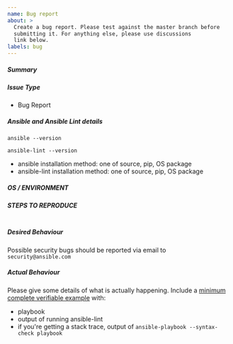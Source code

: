```yaml
---
name: Bug report
about: >
  Create a bug report. Please test against the master branch before
  submitting it. For anything else, please use discussions
  link below.
labels: bug
---
```

<!--- Verify first that your issue is not already reported on GitHub -->
<!--- Also test if the latest release and master branch are affected too -->

##### Summary
<!--- Explain the problem briefly below -->


##### Issue Type

- Bug Report

##### Ansible and Ansible Lint details
<!--- Paste verbatim output between triple backticks -->
```console (paste below)
ansible --version

ansible-lint --version

```

- ansible installation method: one of source, pip, OS package
- ansible-lint installation method: one of source, pip, OS package

##### OS / ENVIRONMENT
<!--- Provide all relevant information below, e.g. target OS versions, network device firmware, etc. -->


##### STEPS TO REPRODUCE
<!--- Describe exactly how to reproduce the problem, using a minimal test-case -->

<!--- Paste example playbooks or commands between triple backticks below -->
```console (paste below)

```

<!--- HINT: You can paste gist.github.com links for larger files -->

##### Desired Behaviour
<!--- Describe what you expected to happen when running the steps above -->

Possible security bugs should be reported via email to `security@ansible.com`

##### Actual Behaviour
<!--- Describe what actually happened. If possible run with extra verbosity (-vvvv) -->

Please give some details of what is actually happening.
Include a [minimum complete verifiable example] with:
- playbook
- output of running ansible-lint
- if you're getting a stack trace, output of
  `ansible-playbook --syntax-check playbook`


<!--- Paste verbatim command output between triple backticks -->
```paste below

```


[minimum complete verifiable example]: http://stackoverflow.com/help/mcve
